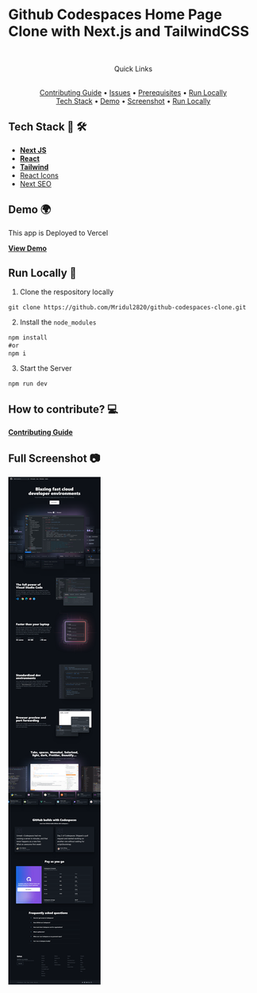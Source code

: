 <h1>Github Codespaces Home Page Clone with Next.js and TailwindCSS</h1>

<br />

<div align="center">
    <p>Quick Links</p>
    <br />
    <a href="CONTRIBUTING.md">Contributing Guide</a> •
    <a href="https://github.com/Mridul2820/github-codespaces-clone/issues">Issues</a> •
    <a href="https://github.com/Mridul2820/github-codespaces-clone/pulls">Prerequisites</a> •
    <a href="LICENSE">Run Locally</a>
    <br />
    <a href="#tech-stack--">Tech Stack</a> •
    <a href="#demo-">Demo</a> •
    <a href="#full-screenshot-">Screenshot</a> •
    <a href="#run-locally-">Run Locally</a>
</div>

## Tech Stack 👾 🛠

- **[Next JS](https://nextjs.org/)**
- **[React](https://reactjs.org/)**
- **[Tailwind](https://tailwindcss.com/)**
- [React Icons](https://react-icons.github.io/react-icons/)
- [Next SEO](https://github.com/garmeeh/next-seo)

## Demo 🌍
This app is Deployed to Vercel
<br />

**[View Demo](http://github-codespaces-clone.vercel.app/)**


## Run Locally 🤠
1. Clone the respository locally
```
git clone https://github.com/Mridul2820/github-codespaces-clone.git
```

2. Install the `node_modules`
```
npm install
#or
npm i
```
3. Start the Server
```
npm run dev
```


## How to contribute? 💻
**<a href="CONTRIBUTING.md">Contributing Guide</a>**

## Full Screenshot 📷
<img src="/public/full-screenshot.png" />
